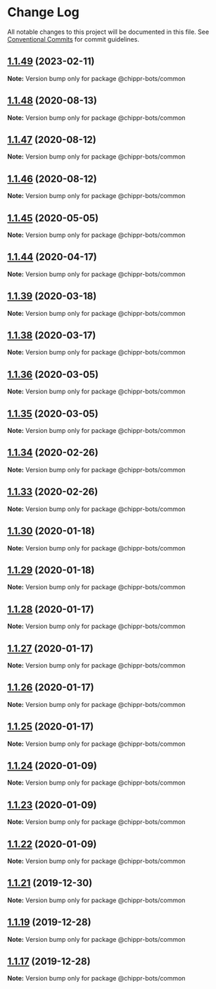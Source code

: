 # Change Log

All notable changes to this project will be documented in this file.
See [Conventional Commits](https://conventionalcommits.org) for commit guidelines.

## [1.1.49](https://github.com/chippr-robotics/chippr-bots/compare/v1.1.48...v1.1.49) (2023-02-11)

**Note:** Version bump only for package @chippr-bots/common





## [1.1.48](https://github.com/chippr-robotics/chippr-bots/compare/v1.1.47...v1.1.48) (2020-08-13)

**Note:** Version bump only for package @chippr-bots/common





## [1.1.47](https://github.com/chippr-robotics/chippr-bots/compare/v1.1.46...v1.1.47) (2020-08-12)

**Note:** Version bump only for package @chippr-bots/common





## [1.1.46](https://github.com/chippr-robotics/chippr-bots/compare/v1.1.45...v1.1.46) (2020-08-12)

**Note:** Version bump only for package @chippr-bots/common





## [1.1.45](https://github.com/chippr-robotics/chippr-bots/compare/v1.1.44...v1.1.45) (2020-05-05)

**Note:** Version bump only for package @chippr-bots/common





## [1.1.44](https://github.com/chippr-robotics/chippr-bots/compare/v1.1.43...v1.1.44) (2020-04-17)

**Note:** Version bump only for package @chippr-bots/common





## [1.1.39](https://github.com/chippr-robotics/chippr-bots/compare/v1.1.38...v1.1.39) (2020-03-18)

**Note:** Version bump only for package @chippr-bots/common





## [1.1.38](https://github.com/chippr-robotics/chippr-bots/compare/v1.1.37...v1.1.38) (2020-03-17)

**Note:** Version bump only for package @chippr-bots/common





## [1.1.36](https://github.com/chippr-robotics/chippr-bots/compare/v1.1.35...v1.1.36) (2020-03-05)

**Note:** Version bump only for package @chippr-bots/common





## [1.1.35](https://github.com/chippr-robotics/chippr-bots/compare/v1.1.34...v1.1.35) (2020-03-05)

**Note:** Version bump only for package @chippr-bots/common





## [1.1.34](https://github.com/chippr-robotics/chippr-bots/compare/v1.1.33...v1.1.34) (2020-02-26)

**Note:** Version bump only for package @chippr-bots/common





## [1.1.33](https://github.com/chippr-robotics/chippr-bots/compare/v1.1.32...v1.1.33) (2020-02-26)

**Note:** Version bump only for package @chippr-bots/common





## [1.1.30](https://github.com/chippr-robotics/chippr-bots/compare/v1.1.29...v1.1.30) (2020-01-18)

**Note:** Version bump only for package @chippr-bots/common





## [1.1.29](https://github.com/chippr-robotics/chippr-bots/compare/v1.1.28...v1.1.29) (2020-01-18)

**Note:** Version bump only for package @chippr-bots/common





## [1.1.28](https://github.com/chippr-robotics/chippr-bots/compare/v1.1.27...v1.1.28) (2020-01-17)

**Note:** Version bump only for package @chippr-bots/common





## [1.1.27](https://github.com/chippr-robotics/chippr-bots/compare/v1.1.26...v1.1.27) (2020-01-17)

**Note:** Version bump only for package @chippr-bots/common





## [1.1.26](https://github.com/chippr-robotics/chippr-bots/compare/v1.1.25...v1.1.26) (2020-01-17)

**Note:** Version bump only for package @chippr-bots/common





## [1.1.25](https://github.com/chippr-robotics/chippr-bots/compare/v1.1.24...v1.1.25) (2020-01-17)

**Note:** Version bump only for package @chippr-bots/common





## [1.1.24](https://github.com/chippr-robotics/chippr-bots/compare/v1.1.21...v1.1.24) (2020-01-09)

**Note:** Version bump only for package @chippr-bots/common





## [1.1.23](https://github.com/chippr-robotics/chippr-bots/compare/v1.1.21...v1.1.23) (2020-01-09)

**Note:** Version bump only for package @chippr-bots/common





## [1.1.22](https://github.com/chippr-robotics/chippr-bots/compare/v1.1.21...v1.1.22) (2020-01-09)

**Note:** Version bump only for package @chippr-bots/common





## [1.1.21](https://github.com/chippr-robotics/chippr-bots/compare/v1.1.20...v1.1.21) (2019-12-30)

**Note:** Version bump only for package @chippr-bots/common





## [1.1.19](https://github.com/chippr-robotics/chippr-bots/compare/v1.1.18...v1.1.19) (2019-12-28)

**Note:** Version bump only for package @chippr-bots/common





## [1.1.17](https://github.com/chippr-robotics/chippr-bots/compare/v1.1.16...v1.1.17) (2019-12-28)

**Note:** Version bump only for package @chippr-bots/common
